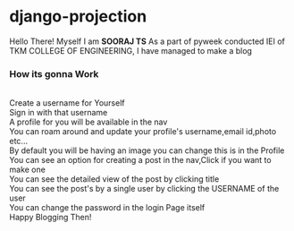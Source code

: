 # django-projection
Hello There! Myself I am <b>SOORAJ TS</b>
As a  part of pyweek conducted IEI of TKM COLLEGE OF ENGINEERING, I have managed to make a blog
<h3>How its gonna Work</h3><br> 
Create a username for Yourself<br>
Sign in with that username<br>
A profile for you will be available in the nav<br>
You can roam around and update your profile's username,email id,photo etc...<br>
By default you will be having an image you can change this is  in the Profile<br>
You can see an option for creating a post in the nav,Click if you want to make one <br>
You can see the detailed view of the post by clicking title<br>
You can see the post's by a single user by clicking the USERNAME of the user<br>
You can change the password in the login Page itself<br>
Happy Blogging Then!



